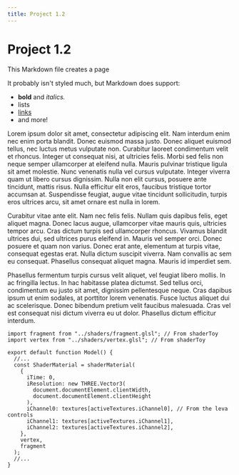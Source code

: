 ```yaml
---
title: Project 1.2
---
```


# Project 1.2

This Markdown file creates a page

It probably isn't styled much, but Markdown does support:

- **bold** and _italics._
- lists
- [links](https://astro.build)
- and more!

Lorem ipsum dolor sit amet, consectetur adipiscing elit. Nam interdum enim nec enim porta blandit. Donec euismod massa justo. Donec aliquet euismod tellus, nec luctus metus vulputate non. Curabitur laoreet condimentum velit et rhoncus. Integer ut consequat nisi, at ultricies felis. Morbi sed felis non neque semper ullamcorper at eleifend nulla. Mauris pulvinar tristique ligula sit amet molestie. Nunc venenatis nulla vel cursus vulputate. Integer viverra quam ut libero cursus dignissim. Nulla non elit cursus, posuere ante tincidunt, mattis risus. Nulla efficitur elit eros, faucibus tristique tortor accumsan at. Suspendisse feugiat, augue vitae tincidunt sollicitudin, turpis eros ultrices arcu, sit amet ornare est nulla in lorem.

Curabitur vitae ante elit. Nam nec felis felis. Nullam quis dapibus felis, eget aliquet magna. Donec lacus augue, ullamcorper vitae mauris quis, ultricies tempor arcu. Cras dictum turpis sed ullamcorper rhoncus. Vivamus blandit ultrices dui, sed ultrices purus eleifend in. Mauris vel semper orci. Donec posuere et quam non varius. Donec erat ante, elementum at turpis vitae, consequat egestas erat. Nulla dictum suscipit viverra. Nam convallis ac sem eu consequat. Phasellus consequat aliquet magna. Mauris id imperdiet sem.

Phasellus fermentum turpis cursus velit aliquet, vel feugiat libero mollis. In ac fringilla lectus. In hac habitasse platea dictumst. Sed tellus orci, condimentum eu justo sit amet, dignissim pellentesque neque. Cras dapibus ipsum ut enim sodales, at porttitor lorem venenatis. Fusce luctus aliquet dui ac scelerisque. Donec bibendum pretium velit faucibus malesuada. Cras vel est consequat nisi dictum viverra eu ut dolor. Phasellus dictum efficitur interdum.

```tsx
import fragment from "../shaders/fragment.glsl"; // From shaderToy
import vertex from "../shaders/vertex.glsl"; // From shaderToy

export default function Model() {
  //...
  const ShaderMaterial = shaderMaterial(
    {
      iTime: 0,
      iResolution: new THREE.Vector3(
        document.documentElement.clientWidth,
        document.documentElement.clientHeight
      ),
      iChannel0: textures[activeTextures.iChannel0], // From the leva controls
      iChannel1: textures[activeTextures.iChannel1],
      iChannel2: textures[activeTextures.iChannel2],
    },
    vertex,
    fragment
  );
  //...
}
```
